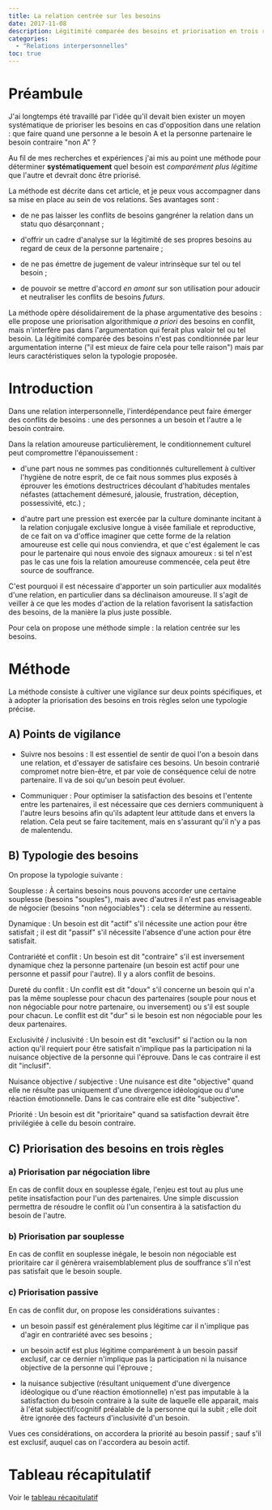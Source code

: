 ```yaml
---
title: La relation centrée sur les besoins
date: 2017-11-08
description: Légitimité comparée des besoins et priorisation en trois règles
categories:
  - "Relations interpersonnelles"
toc: true
---
```


# Préambule
J'ai longtemps été travaillé par l'idée qu'il devait bien exister un moyen systématique de prioriser les besoins en cas d'opposition dans une relation : que faire quand une personne a le besoin A et la personne partenaire le besoin contraire "non A" ?

Au fil de mes recherches et expériences j'ai mis au point une méthode pour déterminer **systématiquement** quel besoin est *comparément plus légitime* que l'autre et devrait donc être priorisé.

La méthode est décrite dans cet article, et je peux vous accompagner dans sa mise en place au sein de vos relations. Ses avantages sont :
- de ne pas laisser les conflits de besoins gangréner la relation dans un statu quo désarçonnant ;

- d'offrir un cadre d'analyse sur la légitimité de ses propres besoins au regard de ceux de la personne partenaire ;

- de ne pas émettre de jugement de valeur intrinsèque sur tel ou tel besoin ;

- de pouvoir se mettre d'accord *en amont* sur son utilisation pour adoucir et neutraliser les conflits de besoins *futurs*.

La méthode opère désolidairement de la phase argumentative des besoins : elle propose une priorisation algorithmique *a priori* des besoins en conflit, mais n'interfère pas dans l'argumentation qui ferait plus valoir tel ou tel besoin. La légitimité comparée des besoins n'est pas conditionnée par leur argumentation interne ("il est mieux de faire cela pour telle raison") mais par leurs caractéristiques selon la typologie proposée.

# Introduction
Dans une relation interpersonnelle, l'interdépendance peut faire émerger des conflits de besoins : une des personnes a un besoin et l'autre a le besoin contraire.

Dans la relation amoureuse particulièrement, le conditionnement culturel peut compromettre l'épanouissement :

- d'une part nous ne sommes pas conditionnés culturellement à cultiver l'hygiène de notre esprit, de ce fait nous sommes plus exposés à éprouver les émotions destructrices découlant d'habitudes mentales néfastes (attachement démesuré, jalousie, frustration, déception, possessivité, etc.) ;

- d'autre part une pression est exercée par la culture dominante incitant à la relation conjugale exclusive longue à visée familiale et reproductive, de ce fait on va d'office imaginer que cette forme de la relation amoureuse est celle qui nous conviendra, et que c'est également le cas pour le partenaire qui nous envoie des signaux amoureux : si tel n'est pas le cas une fois la relation amoureuse commencée, cela peut être source de souffrance.

C'est pourquoi il est nécessaire d'apporter un soin particulier aux modalités d'une relation, en particulier dans sa déclinaison amoureuse. Il s'agit de veiller à ce que les modes d'action de la relation favorisent la satisfaction des besoins, de la manière la plus juste possible.

Pour cela on propose une méthode simple : la relation centrée sur les besoins.

# Méthode
La méthode consiste à cultiver une vigilance sur deux points spécifiques, et à adopter la priorisation des besoins en trois règles selon une typologie précise.

## A) Points de vigilance
- Suivre nos besoins :
Il est essentiel de sentir de quoi l'on a besoin dans une relation, et d'essayer de satisfaire ces besoins. Un besoin contrarié compromet notre bien-être, et par voie de conséquence celui de notre partenaire.
Il va de soi qu'un besoin peut évoluer.

- Communiquer :
Pour optimiser la satisfaction des besoins et l'entente entre les partenaires, il est nécessaire que ces derniers communiquent à l'autre leurs besoins afin qu'ils adaptent leur attitude dans et envers la relation.
Cela peut se faire tacitement, mais en s'assurant qu'il n'y a pas de malentendu.

## B) Typologie des besoins
On propose la typologie suivante :

Souplesse
: À certains besoins nous pouvons accorder une certaine souplesse (besoins "souples"), mais avec d'autres il n'est pas envisageable de négocier (besoins "non négociables") : cela se détermine au ressenti.

Dynamique
: Un besoin est dit "actif" s'il nécessite une action pour être satisfait ; il est dit "passif" s'il nécessite l'absence d'une action pour être satisfait.

Contrariété et conflit
: Un besoin est dit "contraire" s'il est inversement dynamique chez la personne partenaire (un besoin est actif pour une personne et passif pour l'autre). Il y a alors conflit de besoins.

Dureté du conflit
: Un conflit est dit "doux" s'il concerne un besoin qui n'a pas la même souplesse pour chacun des partenaires (souple pour nous et non négociable pour notre partenaire, ou inversement) ou s'il est souple pour chacun. Le conflit est dit "dur" si le besoin est non négociable pour les deux partenaires.

Exclusivité / inclusivité
: Un besoin est dit "exclusif" si l'action ou la non action qu'il requiert pour être satisfait n'implique pas la participation ni la nuisance objective de la personne qui l'éprouve. Dans le cas contraire il est dit "inclusif".

Nuisance objective / subjective
: Une nuisance est dite "objective" quand elle ne résulte pas uniquement d'une divergence idéologique ou d'une réaction émotionnelle. Dans le cas contraire elle est dite "subjective".

Priorité
: Un besoin est dit "prioritaire" quand sa satisfaction devrait être privilégiée à celle du besoin contraire.

## C) Priorisation des besoins en trois règles
### a) Priorisation par négociation libre
En cas de conflit doux en souplesse égale, l'enjeu est tout au plus une petite insatisfaction pour l'un des partenaires. Une simple discussion permettra de résoudre le conflit où l'un consentira à la satisfaction du besoin de l'autre.

### b) Priorisation par souplesse
En cas de conflit en souplesse inégale, le besoin non négociable est prioritaire car il génèrera vraisemblablement plus de souffrance s'il n'est pas satisfait que le besoin souple.

### c) Priorisation passive
En cas de conflit dur, on propose les considérations suivantes :
- un besoin passif est généralement plus légitime car il n'implique pas d'agir en contrariété avec ses besoins ;

- un besoin actif est plus légitime comparément à un besoin passif exclusif, car ce dernier n'implique pas la participation ni la nuisance objective de la personne qui l'éprouve ;

- la nuisance subjective (résultant uniquement d'une divergence idéologique ou d'une réaction émotionnelle) n'est pas imputable à la satisfaction du besoin contraire à la suite de laquelle elle apparait, mais à l'état subjectif/cognitif préalable de la personne qui la subit ; elle doit être ignorée des facteurs d'inclusivité d'un besoin.

Vues ces considérations, on accordera la priorité au besoin passif ; sauf s'il est exclusif, auquel cas on l'accordera au besoin actif.

# Tableau récapitulatif
Voir le [tableau récapitulatif](https://docs.google.com/presentation/d/1rVhpqJTSbZijbc96qBvOMur4YFYf9bmMFQEFij1oKPA/embed)
